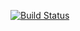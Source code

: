 [![Build Status](https://travis-ci.org/santoshkt/cdetsd123.png?branch=master)](https://travis-ci.org/santoshkt/cdetsd123)
